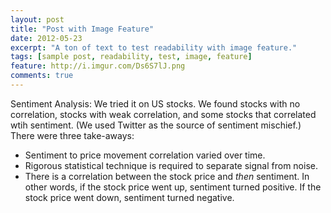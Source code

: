 ```yaml
---
layout: post
title: "Post with Image Feature"
date: 2012-05-23
excerpt: "A ton of text to test readability with image feature."
tags: [sample post, readability, test, image, feature]
feature: http://i.imgur.com/Ds6S7lJ.png
comments: true
---
```

Sentiment Analysis: We tried it on US stocks. We found stocks with no correlation, stocks with weak correlation, and some stocks that correlated wtih sentiment. (We used Twitter as the source of sentiment mischief.) There were three take-aways:
- Sentiment to price movement correlation varied over time.
- Rigorous statistical technique is required to separate signal from noise.
- There is a correlation between the stock price and *then* sentiment. In other words, if the stock price went up, sentiment turned positive. If the stock price went down, sentiment turned negative.
